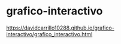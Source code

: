 # grafico-interactivo

https://davidcarrillo10288.github.io/grafico-interactivo/grafico_interactivo.html
